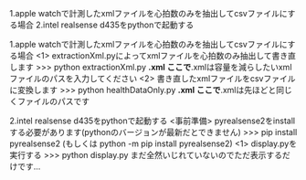 1.apple watchで計測したxmlファイルを心拍数のみを抽出してcsvファイルにする場合
2.intel realsense d435をpythonで起動する

1.apple watchで計測したxmlファイルを心拍数のみを抽出してcsvファイルにする場合
    <1> extractionXml.pyによってxmlファイルを心拍数のみ抽出して書き直します
    >>> python extractionXml.py ****.xml
    ここで****.xmlは容量を減らしたいxmlファイルのパスを入力してください
    <2> 書き直したxmlファイルをcsvファイルに変換します
    >>> python healthDataOnly.py ****.xml
    ここで****.xmlは先ほどと同じくファイルのパスです

2.intel realsense d435をpythonで起動する
    <事前準備> pyrealsense2をinstallする必要があります(pythonのバージョンが最新だとできません)
    >>> pip install pyrealsense2 (もしくは python -m pip install pyrealsense2)
    <1> display.pyを実行する
    >>> python display.py
    まだ全然いじれていないのでただ表示するだけです...
